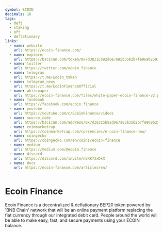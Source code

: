 ```yaml
---
symbol: ECOIN
decimals: 18
tags:
  - defi
  - staking
  - nft
  - deflationary
links:
  - name: website
    url: https://ecoin-finance.com/
  - name: explorer
    url: https://bscscan.com/token/0x7d38315b92d0e7a85b35b2b7fe969b25935619d7
  - name: twitter
    url: https://twitter.com/ecoin_finance_
  - name: telegram
    url: https://t.me/Ecoin_token
  - name: telegram_news
    url: https://t.me/EcoinFinanceOfficial
  - name: whitepaper
    url: https://ecoin-finance.com/files/white-paper-ecoin-finance-v2.pdf
  - name: facebook
    url: https://facebook.com/ecoin.finance
  - name: youtube
    url: https://youtube.com/c/ECoinFinance/videos
  - name: source_code
    url: https://bscscan.com/address/0x7d38315b92d0e7a85b35b2b7fe969b25935619d7#code
  - name: coinmarketcap
    url: https://coinmarketcap.com/currencies/e-coin-finance-new/
  - name: coingecko
    url: https://coingecko.com/en/coins/ecoin-finance
  - name: medium
    url: https://medium.com/@ecoin.finance
  - name: discord
    url: https://discord.com/invite/n5RK7JxDkX
  - name: docs
    url: https://ecoin-finance.com/articles/en/
---
```


# Ecoin Finance

Ecoin Finance is a decentralized & deflationary BEP20 token powered by 'BNB Chain' network that will be an online payment platform replacing the fiat currency through our integrated debit card. People around the world will be able to make easy, fast, and secure payments using your ECOIN balance.
